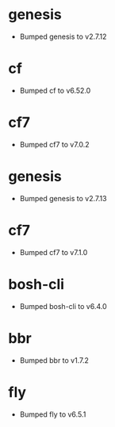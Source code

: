 
# genesis

- Bumped genesis to v2.7.12

# cf

- Bumped cf to v6.52.0

# cf7

- Bumped cf7 to v7.0.2

# genesis

- Bumped genesis to v2.7.13

# cf7

- Bumped cf7 to v7.1.0

# bosh-cli

- Bumped bosh-cli to v6.4.0

# bbr

- Bumped bbr to v1.7.2

# fly

- Bumped fly to v6.5.1

